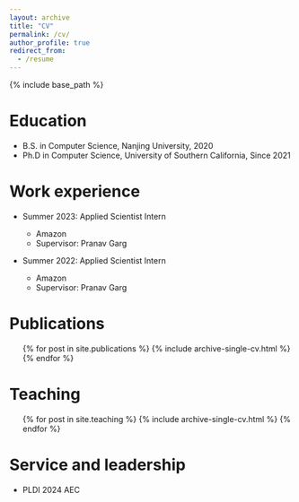 ```yaml
---
layout: archive
title: "CV"
permalink: /cv/
author_profile: true
redirect_from:
  - /resume
---
```


{% include base_path %}

Education
======
* B.S. in Computer Science, Nanjing University, 2020
* Ph.D in Computer Science, University of Southern California, Since 2021

Work experience
======
* Summer 2023: Applied Scientist Intern
  * Amazon
  * Supervisor: Pranav Garg

* Summer 2022: Applied Scientist Intern
  * Amazon
  * Supervisor: Pranav Garg
  
Publications
======
  <ul>{% for post in site.publications %}
    {% include archive-single-cv.html %}
  {% endfor %}</ul>
  
Teaching
======
  <ul>{% for post in site.teaching %}
    {% include archive-single-cv.html %}
  {% endfor %}</ul>
  
Service and leadership
======
* PLDI 2024 AEC
